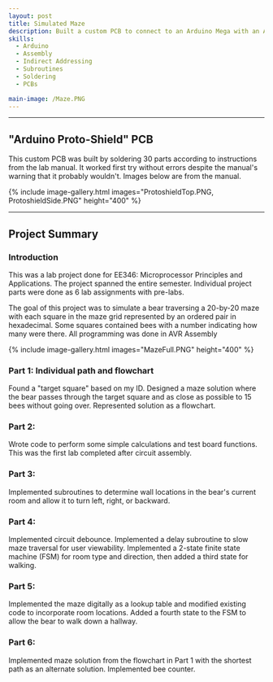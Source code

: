 ```yaml
---
layout: post
title: Simulated Maze
description: Built a custom PCB to connect to an Arduino Mega with an ATmega328P microcontroller, then used assembly (AVR) to implement a maze. Designed a flowchart solution and translated it into a 4-state finite state machine with subroutines and indirect addressing. Final code also counted how many "bees" the "bear" encountered in the maze.
skills:
  - Arduino
  - Assembly
  - Indirect Addressing
  - Subroutines
  - Soldering
  - PCBs

main-image: /Maze.PNG
---
```


---

## "Arduino Proto-Shield" PCB

This custom PCB was built by soldering 30 parts according to instructions from the lab manual. It worked first try without errors despite the manual's warning that it probably wouldn't. Images below are from the manual.

{% include image-gallery.html images="ProtoshieldTop.PNG, ProtoshieldSide.PNG" height="400" %}

---

## Project Summary



### Introduction


This was a lab project done for EE346: Microprocessor Principles and Applications. The project spanned the entire semester. Individual project parts were done as 6 lab assignments with pre-labs.
  
  
The goal of this project was to simulate a bear traversing a 20-by-20 maze with each square in the maze grid represented by an ordered pair in hexadecimal. Some squares contained bees with a number indicating how many were there. All programming was done in AVR Assembly


{% include image-gallery.html images="MazeFull.PNG" height="400" %}


### Part 1: Individual path and flowchart


Found a "target square" based on my ID. Designed a maze solution where the bear passes through the target square and as close as possible to 15 bees without going over. Represented solution as a flowchart.


### Part 2:


Wrote code to perform some simple calculations and test board functions. This was the first lab completed after circuit assembly.


### Part 3:


Implemented subroutines to determine wall locations in the bear's current room and allow it to turn left, right, or backward.


### Part 4:


Implemented circuit debounce. Implemented a delay subroutine to slow maze traversal for user viewability. Implemented a 2-state finite state machine (FSM) for room type and direction, then added a third state for walking.


### Part 5:


Implemented the maze digitally as a lookup table and modified existing code to incorporate room locations. Added a fourth state to the FSM to allow the bear to walk down a hallway.


### Part 6:


Implemented maze solution from the flowchart in Part 1 with the shortest path as an alternate solution. Implemented bee counter.
